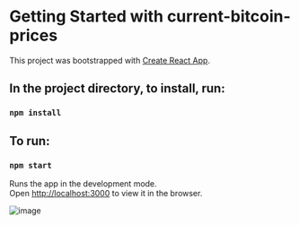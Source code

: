 # Getting Started with current-bitcoin-prices

This project was bootstrapped with [Create React App](https://github.com/facebook/create-react-app).

## In the project directory, to install, run:

### `npm install`

## To run:

### `npm start`

Runs the app in the development mode.\
Open [http://localhost:3000](http://localhost:3000) to view it in the browser.

![image](https://user-images.githubusercontent.com/6896827/124212280-b4629b00-dabc-11eb-9bb6-5d8804c0d98d.png)
